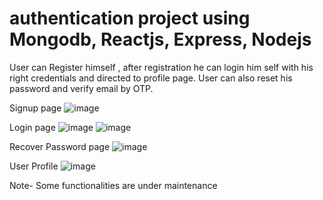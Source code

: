 # authentication project using Mongodb, Reactjs, Express, Nodejs
User can Register himself , after registration he can login him self with his right credentials and directed to profile page.
User can also reset his password and verify email by OTP.

Signup page
![image](https://github.com/charmee123/auth/assets/92216225/9d75f193-896a-488f-97b0-857c475e00b9)

Login page
![image](https://github.com/charmee123/auth/assets/92216225/a5e17d35-1b1c-47f2-a7f0-bdcd4848b87b)
![image](https://github.com/charmee123/auth/assets/92216225/3700ef68-9209-4600-8bab-2111625c6fda)

Recover Password page
![image](https://github.com/charmee123/auth/assets/92216225/393b2181-734e-4924-b882-0f5c93c8c4e6)


User Profile
![image](https://github.com/charmee123/auth/assets/92216225/5cba1ae3-e97d-4a3e-8a45-f96d8e767cd1)

Note- Some functionalities are under maintenance

